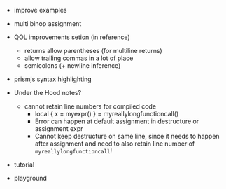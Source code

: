 - improve examples
- multi binop assignment
- QOL improvements setion (in reference)
  - returns allow parentheses (for multiline returns)
  - allow trailing commas in a lot of place
  - semicolons (+ newline inference)
- prismjs syntax highlighting

- Under the Hood notes?
  - cannot retain line numbers for compiled code
    - local { x = myexpr() } =
        myreallylongfunctioncall()
    - Error can happen at default assignment in destructure or assignment expr
    - Cannot keep destructure on same line, since it needs to happen after
      assignment and need to also retain line number of `myreallylongfunctioncall`!

- tutorial
- playground
